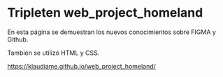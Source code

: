 # Tripleten web_project_homeland

En esta página se demuestran los nuevos conocimientos sobre FIGMA y Github.

También se utilizó HTML y CSS.

https://klaudiame.github.io/web_project_homeland/
